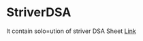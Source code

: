 # StriverDSA

It contain solo=ution of striver DSA Sheet
<a href = " https://takeuforward.org/interviews/strivers-sde-sheet-top-coding-interview-problems/" >Link<a/>
